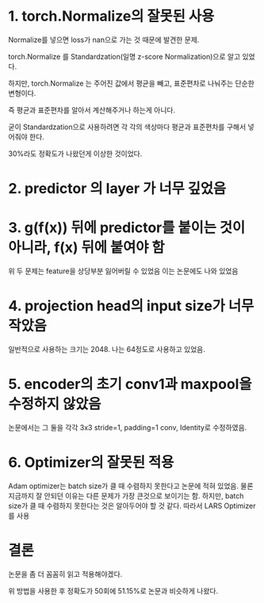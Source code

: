 # 1. torch.Normalize의 잘못된 사용
Normalize를 넣으면 loss가 nan으로 가는 것 때문에 발견한 문제.

torch.Normalize 를 Standardzation(일명 z-score Normalization)으로 알고 있었다.

하지만, torch.Normalize 는 주어진 값에서 평균을 빼고, 표준편차로 나눠주는 단순한 변형이다.

즉 평균과 표준편차를 알아서 계산해주거나 하는게 아니다.

굳이 Standardzation으로 사용하려면 각 각의 색상마다 평균과 표준편차를 구해서 넣어줘야 한다.

30%라도 정확도가 나왔던게 이상한 것이었다.
# 2. predictor 의 layer 가 너무 깊었음
# 3. g(f(x)) 뒤에 predictor를 붙이는 것이 아니라, f(x) 뒤에 붙여야 함
위 두 문제는 feature을 상당부분 잃어버릴 수 있었음
이는 논문에도 나와 있었음
# 4. projection head의 input size가 너무 작았음
일반적으로 사용하는 크기는 2048. 나는 64정도로 사용하고 있었음.
# 5. encoder의 초기 conv1과 maxpool을 수정하지 않았음
논문에서는 그 둘을 각각 3x3 stride=1, padding=1 conv, Identity로 수정하였음.
# 6. Optimizer의 잘못된 적용
Adam optimizer는 batch size가 클 때 수렴하지 못한다고 논문에 적혀 있었음.
물론 지금까지 잘 안되던 이유는 다른 문제가 가장 큰것으로 보이기는 함.
하지만, batch size가 클 때 수렴하지 못한다는 것은 알아두어야 할 것 같다.
따라서 LARS Optimizer를 사용


# 결론
논문을 좀 더 꼼꼼히 읽고 적용해야겠다. 

위 방법을 사용한 후 정확도가 50회에 51.15%로 논문과 비슷하게 나왔다.
